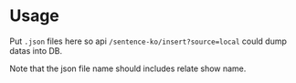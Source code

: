 # Usage
Put `.json` files here so api `/sentence-ko/insert?source=local` could dump datas into DB.

Note that the json file name should includes relate show name.